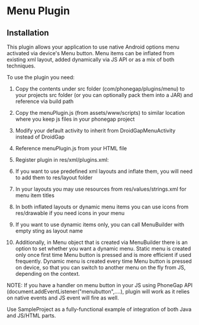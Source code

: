 Menu Plugin
============

Installation
------------

This plugin allows your application to use native Android options menu activated via device's Menu button.
Menu items can be inflated from existing xml layout, added dynamically via JS API or as a mix of both techniques.
  

To use the plugin you need:

1. Copy the contents under src folder (com/phonegap/plugins/menu) to your projects src folder
(or you can optionally pack them into a JAR) and reference via build path

2. Copy  the menuPlugin.js (from assets/www/scripts) to similar location where you keep js files in your phonegap project

3. Modify your default activity to inherit from DroidGapMenuActivity instead of DroidGap

4. Reference menuPlugin.js from your HTML file

5. Register plugin in res/xml/plugins.xml: <plugin name="MenuPlugin" value="com.phonegap.plugins.menu.MenuPlugin" />

6. If you want to use predefined xml layouts and inflate them, you will need to add them to res/layout folder

7. In your layouts you may use resources from res/values/strings.xml for menu item titles

8. In both inflated layouts or dynamic menu items you can use icons from res/drawable if you 
   need icons in your menu   

9. If you want to use dynamic items only, you can call MenuBuilder with empty sting as layout name

10. Additionally, in Menu object that is created via MenuBuilder there is an option to set whether you want
	a dynamic menu. Static menu is created only once first time Menu button is pressed and is more efficient if used frequently. 
	Dynamic menu is created	every time Menu button is pressed on device, so that you can switch to another menu on the fly
	from JS, depending on the context.     


NOTE: If you have a handler on menu button in your JS using  PhoneGap API (document.addEventListener("menubutton",....),
plugin will work as it relies on native events and JS event will fire as well.


Use SampleProject as a fully-functional example of integration of both Java and JS/HTML parts.
